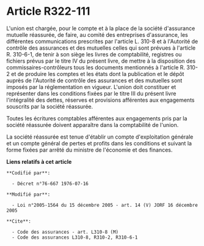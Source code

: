 # Article R322-111

L'union est chargée, pour le compte et à la place de la société d'assurance mutuelle réassurée, de faire, au comité des
entreprises d'assurance, les différentes communications prescrites par l'article L. 310-8 et à l'Autorité de contrôle des
assurances et des mutuelles celles qui sont prévues à l'article R. 310-6-1, de tenir à son siège les livres de comptabilité,
registres ou fichiers prévus par le titre IV du présent livre, de mettre à la disposition des commissaires-contrôleurs tous
les documents mentionnés à l'article R. 310-2 et de produire les comptes et les états dont la publication et le dépôt auprès
de l'Autorité de contrôle des assurances et des mutuelles sont imposés par la réglementation en vigueur. L'union doit
constituer et représenter dans les conditions fixées par le titre III du présent livre l'intégralité des dettes, réserves et
provisions afférentes aux engagements souscrits par la société réassurée.

Toutes les écritures comptables afférentes aux engagements pris par la société réassurée doivent apparaître dans la
comptabilité de l'union.

La société réassurée est tenue d'établir un compte d'exploitation générale et un compte général de pertes et profits dans les
conditions et suivant la forme fixées par arrêté du ministre de l'économie et des finances.

**Liens relatifs à cet article**

	**Codifié par**:

	  - Décret n°76-667 1976-07-16

	**Modifié par**:

	  - Loi n°2005-1564 du 15 décembre 2005 - art. 14 (V) JORF 16 décembre 2005

	**Cite**:

	  - Code des assurances - art. L310-8 (M)
	  - Code des assurances L310-8, R310-2, R310-6-1
